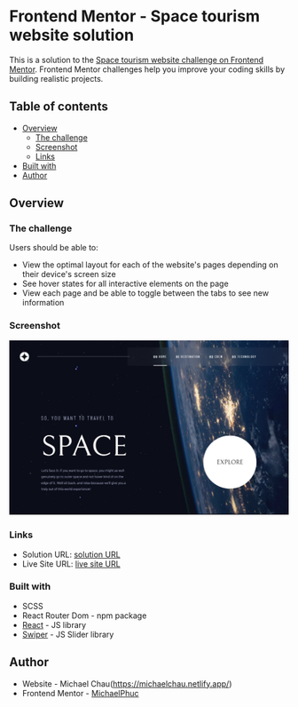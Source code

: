 # Frontend Mentor - Space tourism website solution

This is a solution to the [Space tourism website challenge on Frontend Mentor](https://www.frontendmentor.io/challenges/space-tourism-multipage-website-gRWj1URZ3). Frontend Mentor challenges help you improve your coding skills by building realistic projects. 

## Table of contents

- [Overview](#overview)
  - [The challenge](#the-challenge)
  - [Screenshot](#screenshot)
  - [Links](#links)
- [Built with](#built-with)
- [Author](#author)


## Overview

### The challenge

Users should be able to:

- View the optimal layout for each of the website's pages depending on their device's screen size
- See hover states for all interactive elements on the page
- View each page and be able to toggle between the tabs to see new information

### Screenshot

![image](./space-screenshot.jpg)


### Links

- Solution URL: [solution URL](https://www.frontendmentor.io/solutions/space-tourism-site-using-react-8G_6N-SiHs)
- Live Site URL: [live site URL](https://exploring-space.netlify.app/)

### Built with

- SCSS
- React Router Dom - npm package
- [React](https://reactjs.org/) - JS library
- [Swiper](https://swiperjs.com/) - JS Slider library

## Author

- Website - Michael Chau(https://michaelchau.netlify.app/)
- Frontend Mentor - [MichaelPhuc](https://www.frontendmentor.io/profile/MichaelPhuc)

